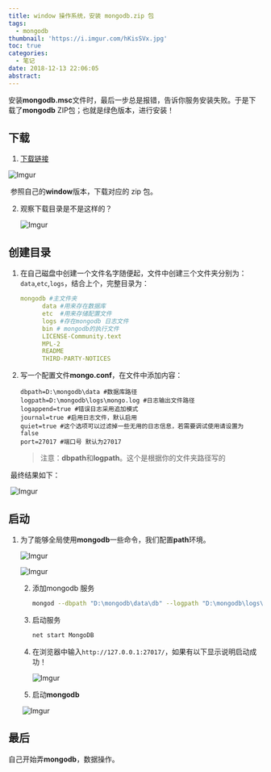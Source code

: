```yaml
---
title: window 操作系统，安装 mongodb.zip 包
tags:
  - mongodb
thumbnail: 'https://i.imgur.com/hKisSVx.jpg'
toc: true
categories:
  - 笔记
date: 2018-12-13 22:06:05
abstract:
---
```



安装**mongodb.msc**文件时，最后一步总是报错，告诉你服务安装失败。于是下载了**mongodb** ZIP包；也就是绿色版本，进行安装！

<!--more-->

## 下载

1. [下载链接](http://dl.mongodb.org/dl/win32/x86_64)

![Imgur](https://i.imgur.com/JkWupti.png)

​        参照自己的**window**版本，下载对应的 zip 包。

2. 观察下载目录是不是这样的？

   ![Imgur](https://i.imgur.com/xDcmjn7.png)

## 创建目录

1. 在自己磁盘中创建一个文件名字随便起，文件中创建三个文件夹分别为：`data`,`etc`,`logs`，结合上个，完整目录为：

   ```yaml
   mongodb #主文件夹
         data #用来存在数据库
         etc  #用来存储配置文件
         logs #存在mongodb 日志文件
         bin # mongodb的执行文件
         LICENSE-Community.text
         MPL-2
         README
         THIRD-PARTY-NOTICES
   ```

2. 写一个配置文件**mongo.conf**，在文件中添加内容：

   ```
   dbpath=D:\mongodb\data #数据库路径  
   logpath=D:\mongodb\logs\mongo.log #日志输出文件路径  
   logappend=true #错误日志采用追加模式  
   journal=true #启用日志文件，默认启用  
   quiet=true #这个选项可以过滤掉一些无用的日志信息，若需要调试使用请设置为false  
   port=27017 #端口号 默认为27017
   ```

   > 注意：**dbpath**和**logpath**。这个是根据你的文件夹路径写的

​      最终结果如下：

​     ![Imgur](https://i.imgur.com/TtRlRzG.png)

## 启动

1. 为了能够全局使用**mongodb**一些命令，我们配置**path**环境。

   ![Imgur](https://i.imgur.com/95eqQrM.png)

   ![Imgur](https://i.imgur.com/Dcme5vq.png)

   2. 添加mongodb 服务

      ```bash
      mongod --dbpath "D:\mongodb\data\db" --logpath "D:\mongodb\logs\MongoDB.log" --install --serviceName "MongoDB"
      ```

   3. 启动服务

      ```bash
      net start MongoDB
      ```

   4. 在浏览器中输入`http://127.0.0.1:27017/`，如果有以下显示说明启动成功！

      ![Imgur](https://i.imgur.com/39Qzu93.png)

   5. 启动**mongodb**

   ​      ![Imgur](https://i.imgur.com/woFSyhg.png)

## 最后

自己开始弄**mongodb**，数据操作。
